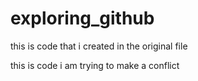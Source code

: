 # exploring_github

this is code that i created in the original file


this is code i am trying to make a conflict


